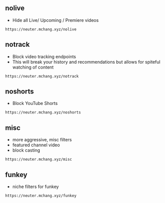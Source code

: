 ## nolive
- Hide all Live/ Upcoming / Premiere videos

`https://neuter.mchang.xyz/nolive`

## notrack
  - Block video tracking endpoints
  - This will break your history and recommendations but allows for spiteful watching of content

`https://neuter.mchang.xyz/notrack`

## noshorts
 - Block YouTube Shorts

`https://neuter.mchang.xyz/noshorts`

## misc
  - more aggressive, misc filters
  - featured channel video
  - block casting
  
`https://neuter.mchang.xyz/misc`

## funkey
 - niche filters for funkey

`https://neuter.mchang.xyz/funkey`